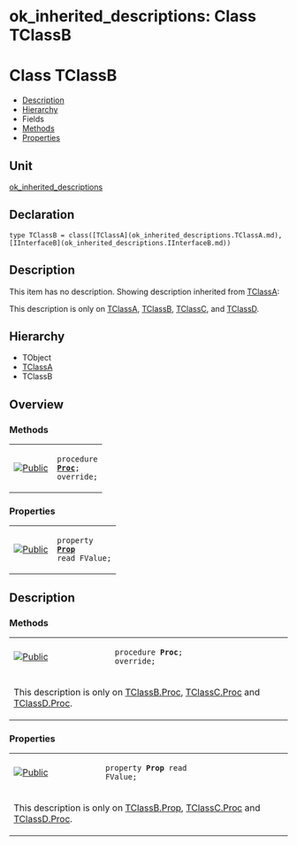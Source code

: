 # ok\_inherited\_descriptions: Class TClassB


# Class TClassB
<span id="TClassB"/>

- [Description](#PasDoc-Description)
- [Hierarchy](#PasDoc-Hierarchy)
- Fields
- [Methods](#PasDoc-Methods)
- [Properties](#PasDoc-Properties)

<span id="PasDoc-Description"/>

## Unit


[ok\_inherited\_descriptions](ok_inherited_descriptions.md)


## Declaration


```type TClassB = class([TClassA](ok_inherited_descriptions.TClassA.md), [IInterfaceB](ok_inherited_descriptions.IInterfaceB.md))```


## Description

This item has no description. Showing description inherited from [TClassA](ok_inherited_descriptions.TClassA.md):



This description is only on [TClassA](ok_inherited_descriptions.TClassA.md), [TClassB](ok_inherited_descriptions.TClassB.md), [TClassC](ok_inherited_descriptions.TClassC.md), and [TClassD](ok_inherited_descriptions.TClassD.md).



## Hierarchy


<span id="PasDoc-Hierarchy"/>

- TObject
- [TClassA](ok_inherited_descriptions.TClassA.md)
- TClassB



## Overview

### Methods
<span id="PasDoc-Methods"/>


<table>
<tr>

<td>

<a href="legend.md"><img src="public.gif" alt="Public" title="Public"></img></a>
</td>

<td>

<code>procedure <strong><a href="ok_inherited_descriptions.TClassB.md#Proc">Proc</a></strong>; override;</code>
</td>
</tr>
</table>

### Properties
<span id="PasDoc-Properties"/>


<table>
<tr>

<td>

<a href="legend.md"><img src="public.gif" alt="Public" title="Public"></img></a>
</td>

<td>

<code>property <strong><a href="ok_inherited_descriptions.TClassB.md#Prop">Prop</a></strong> read FValue;</code>
</td>
</tr>
</table>


## Description

### Methods

<table>
<tr>

<td>

<a href="legend.md"><img src="public.gif" alt="Public" title="Public"></img></a>
</td>

<td>

<span id="Proc"/><code>procedure <strong>Proc</strong>; override;</code>
</td>
</tr>
<tr><td colspan="2">

This description is only on [TClassB.Proc](ok_inherited_descriptions.TClassB.md#Proc), [TClassC.Proc](ok_inherited_descriptions.TClassC.md#Proc) and [TClassD.Proc](ok_inherited_descriptions.TClassD.md#Proc).

</td></tr>
</table>

### Properties

<table>
<tr>

<td>

<a href="legend.md"><img src="public.gif" alt="Public" title="Public"></img></a>
</td>

<td>

<span id="Prop"/><code>property <strong>Prop</strong> read FValue;</code>
</td>
</tr>
<tr><td colspan="2">

This description is only on [TClassB.Prop](ok_inherited_descriptions.TClassB.md#Prop), [TClassC.Proc](ok_inherited_descriptions.TClassC.md#Proc) and [TClassD.Proc](ok_inherited_descriptions.TClassD.md#Proc).

</td></tr>
</table>

